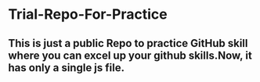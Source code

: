 # Trial-Repo-For-Practice
## This is just a public Repo to practice GitHub skill where you can excel up  your github skills.Now, it has only a single js file.
